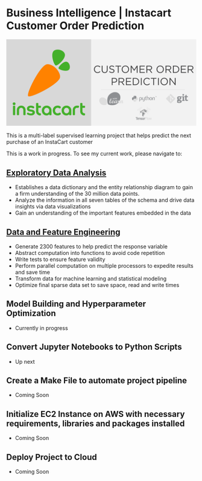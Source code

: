 # Business Intelligence | Instacart Customer Order Prediction

![](./imgs/title_img.png)

This is a multi-label supervised learning project that helps predict the next purchase of an InstaCart customer

This is a work in progress. To see my current work, please navigate to:  

## [Exploratory Data Analysis](https://github.com/nazra-inari/Business_Intelligence_Instacart_Customer_Purchase_Prediction/blob/master/Exploratory%20Data%20Analysis.ipynb)  
* Establishes a data dictionary and the entity relationship diagram to gain a firm understanding of the 30 million data points.  
* Analyze the information in all seven tables of the schema and drive data insights via data visualizations  
* Gain an understanding of the important features embedded in the data    
## [Data and Feature Engineering](https://github.com/nazra-inari/Business_Intelligence_Instacart_Customer_Purchase_Prediction/blob/master/Data%20and%20Feature%20Engineering.ipynb)
* Generate 2300 features to help predict the response variable  
* Abstract computation into functions to avoid code repetition  
* Write tests to ensure feature validity  
* Perform parallel computation on multiple processors to expedite results and save time  
* Transform data for machine learning and statistical modeling  
* Optimize final sparse data set to save space, read and write times  

## Model Building and Hyperparameter Optimization
* Currently in progress

## Convert Jupyter Notebooks to Python Scripts
* Up next  

## Create a Make File to automate project pipeline
* Coming Soon  

## Initialize EC2 Instance on AWS with necessary requirements, libraries and packages installed
* Coming Soon  

## Deploy Project to Cloud
* Coming Soon  
